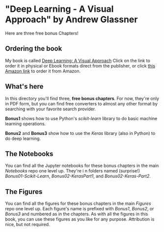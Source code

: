 # "Deep Learning - A Visual Approach" by Andrew Glassner

Here are three free bonus Chapters!

## Ordering the book

My book is called [Deep Learning: A Visual Approach](https://nostarch.com/deep-learning-visual-approach)
Click on the link to order it in physical or Ebook formats direct from the publisher, or click [this Amazon link](https://amazon.com/dp/1718500726/) to order it from Amazon.

## What's here

In this directory you'll find three, **free bonus chapters**. For now, they're only in PDF form, but you can find free converters to almost any other format by searching with your favorite search provider.

**Bonus1** shows how to use Python's *scikit-learn* library to do basic machine learning operations.

**Bonus2** and **Bonus3** show how to use the *Keras* library (also in Python) to do deep learning.

## The Notebooks

You can find all the Jupyter notebooks for these bonus chapters in the main *Notebooks* repo one level up. They're i
n folders named (surprise!) *Bonus01-Scikit-Learn*, *Bonus02-KerasPart1*, and *Bonus02-Keras-Part2*.

## The Figures

You can find all the figures for these bonus chapters in the main *Figures* repo one level up. Each figure's name is
 prefixed with *Bonus1*, *Bonus2*, or *Bonus3* and numbered as in the chapters. As with all the figures in this book, you can use these figures as you like for any purpose. Attribution is nice, but not required.
